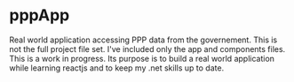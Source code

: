 # pppApp
Real world application accessing PPP data from the governement.
This is not the full project file set. I've included only the app and  components files. This is a work in progress. Its purpose is to build a real world
application while learning reactjs and to keep my .net skills up to date.
